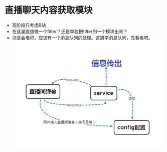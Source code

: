 # 直播聊天内容获取模块

- 现阶段只考虑B站
- 在这里直接做一个filter？还是单独把filter列一个模块出来？
- 消息会堆积，应该有一个消息队列的处理。这周学消息队列，先看看吧。
![](../img/弹幕获取模块.png)